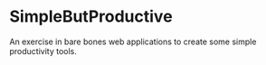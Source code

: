 # SimpleButProductive
An exercise in bare bones web applications to create some simple productivity tools.

